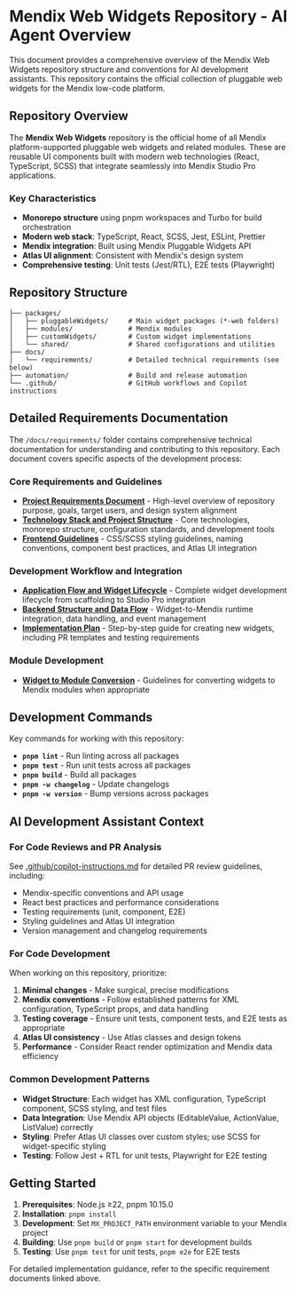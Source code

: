 # Mendix Web Widgets Repository - AI Agent Overview

This document provides a comprehensive overview of the Mendix Web Widgets repository structure and conventions for AI development assistants. This repository contains the official collection of pluggable web widgets for the Mendix low-code platform.

## Repository Overview

The **Mendix Web Widgets** repository is the official home of all Mendix platform-supported pluggable web widgets and related modules. These are reusable UI components built with modern web technologies (React, TypeScript, SCSS) that integrate seamlessly into Mendix Studio Pro applications.

### Key Characteristics
- **Monorepo structure** using pnpm workspaces and Turbo for build orchestration
- **Modern web stack**: TypeScript, React, SCSS, Jest, ESLint, Prettier
- **Mendix integration**: Built using Mendix Pluggable Widgets API
- **Atlas UI alignment**: Consistent with Mendix's design system
- **Comprehensive testing**: Unit tests (Jest/RTL), E2E tests (Playwright)

## Repository Structure

```
├── packages/
│   ├── pluggableWidgets/     # Main widget packages (*-web folders)
│   ├── modules/              # Mendix modules
│   ├── customWidgets/        # Custom widget implementations  
│   └── shared/               # Shared configurations and utilities
├── docs/
│   └── requirements/         # Detailed technical requirements (see below)
├── automation/               # Build and release automation
└── .github/                  # GitHub workflows and Copilot instructions
```

## Detailed Requirements Documentation

The `/docs/requirements/` folder contains comprehensive technical documentation for understanding and contributing to this repository. Each document covers specific aspects of the development process:

### Core Requirements and Guidelines

- **[Project Requirements Document](docs/requirements/project-requirements-document.md)** - High-level overview of repository purpose, goals, target users, and design system alignment
- **[Technology Stack and Project Structure](docs/requirements/tech-stack.md)** - Core technologies, monorepo structure, configuration standards, and development tools
- **[Frontend Guidelines](docs/requirements/frontend-guidelines.md)** - CSS/SCSS styling guidelines, naming conventions, component best practices, and Atlas UI integration

### Development Workflow and Integration

- **[Application Flow and Widget Lifecycle](docs/requirements/app-flow.md)** - Complete widget development lifecycle from scaffolding to Studio Pro integration
- **[Backend Structure and Data Flow](docs/requirements/backend-structure.md)** - Widget-to-Mendix runtime integration, data handling, and event management
- **[Implementation Plan](docs/requirements/implementation-plan.md)** - Step-by-step guide for creating new widgets, including PR templates and testing requirements

### Module Development

- **[Widget to Module Conversion](docs/requirements/widget-to-module.md)** - Guidelines for converting widgets to Mendix modules when appropriate

## Development Commands

Key commands for working with this repository:

- **`pnpm lint`** - Run linting across all packages
- **`pnpm test`** - Run unit tests across all packages  
- **`pnpm build`** - Build all packages
- **`pnpm -w changelog`** - Update changelogs
- **`pnpm -w version`** - Bump versions across packages

## AI Development Assistant Context

### For Code Reviews and PR Analysis
See [.github/copilot-instructions.md](.github/copilot-instructions.md) for detailed PR review guidelines, including:
- Mendix-specific conventions and API usage
- React best practices and performance considerations
- Testing requirements (unit, component, E2E)
- Styling guidelines and Atlas UI integration
- Version management and changelog requirements

### For Code Development
When working on this repository, prioritize:

1. **Minimal changes** - Make surgical, precise modifications
2. **Mendix conventions** - Follow established patterns for XML configuration, TypeScript props, and data handling
3. **Testing coverage** - Ensure unit tests, component tests, and E2E tests as appropriate
4. **Atlas UI consistency** - Use Atlas classes and design tokens
5. **Performance** - Consider React render optimization and Mendix data efficiency

### Common Development Patterns

- **Widget Structure**: Each widget has XML configuration, TypeScript component, SCSS styling, and test files
- **Data Integration**: Use Mendix API objects (EditableValue, ActionValue, ListValue) correctly
- **Styling**: Prefer Atlas UI classes over custom styles; use SCSS for widget-specific styling
- **Testing**: Follow Jest + RTL for unit tests, Playwright for E2E testing

## Getting Started

1. **Prerequisites**: Node.js ≥22, pnpm 10.15.0
2. **Installation**: `pnpm install`
3. **Development**: Set `MX_PROJECT_PATH` environment variable to your Mendix project
4. **Building**: Use `pnpm build` or `pnpm start` for development builds
5. **Testing**: Use `pnpm test` for unit tests, `pnpm e2e` for E2E tests

For detailed implementation guidance, refer to the specific requirement documents linked above.